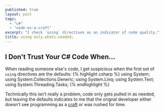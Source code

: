 ```yaml
---
published: true
layout: post
tags: 
  - "c#"
  - "code-as-a-craft"
excerpt: "I check `using` directives as an indicator of code quality."
title: using only.whats.needed;
---
```


## I Don't Trust Your C# Code When...

When reading someone else's code, I get suspicious when the first set of `using` directives are the defaults:
{% highlight csharp %}
using System;
using System.Collections.Generic;
using System.Linq;
using System.Text;
using System.Threading.Tasks;
{% endhighlight %}

Technically this isn't really a problem, code only gets pulled in as needed, but leaving the defaults indicates to me that the orignal developer either doesn't see programming as a [craft](http://manifesto.softwarecraftsmanship.org/) or was rushed for time.